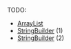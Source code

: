 TODO:

* [ArrayList](https://www.geeksforgeeks.org/implementation-of-dynamic-array-in-python/)
* [StringBuilder](https://pythonadventures.wordpress.com/2010/09/27/stringbuilder/) (1)
* [StringBuilder](https://waymoot.org/home/python_string/) (2)
